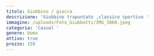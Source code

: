 ```yaml
---
titolo: Giubbino / giacca
descrizione: 'Giubbino trapuntato ,classico sportivo '
immagine: /uploads/Foto_Giubbotti/IMG_3860.jpeg
categoria: 'Casual '
genere: Uomo
attivo: true
prezzo: 159
---
```


